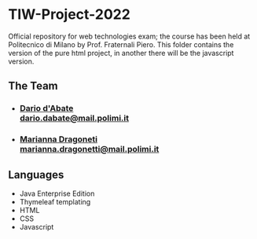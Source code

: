 # TIW-Project-2022
Official repository for web technologies exam; the course has been held at Politecnico di Milano by Prof. Fraternali Piero.
This folder contains the version of the pure html project, in another there will be the javascript version.

## The Team
- ### [Dario d'Abate](https://github.com/DariodAbate)<br/>dario.dabate@mail.polimi.it
- ### [Marianna Dragoneti](https://github.com/Mariannadragonetti)<br/>marianna.dragonetti@mail.polimi.it

## Languages
- Java Enterprise Edition
- Thymeleaf templating
- HTML
- CSS
- Javascript